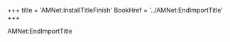 +++
title = 'AMNet:InstallTitleFinish'
BookHref = '../AMNet:EndImportTitle'
+++

AMNet:EndImportTitle
